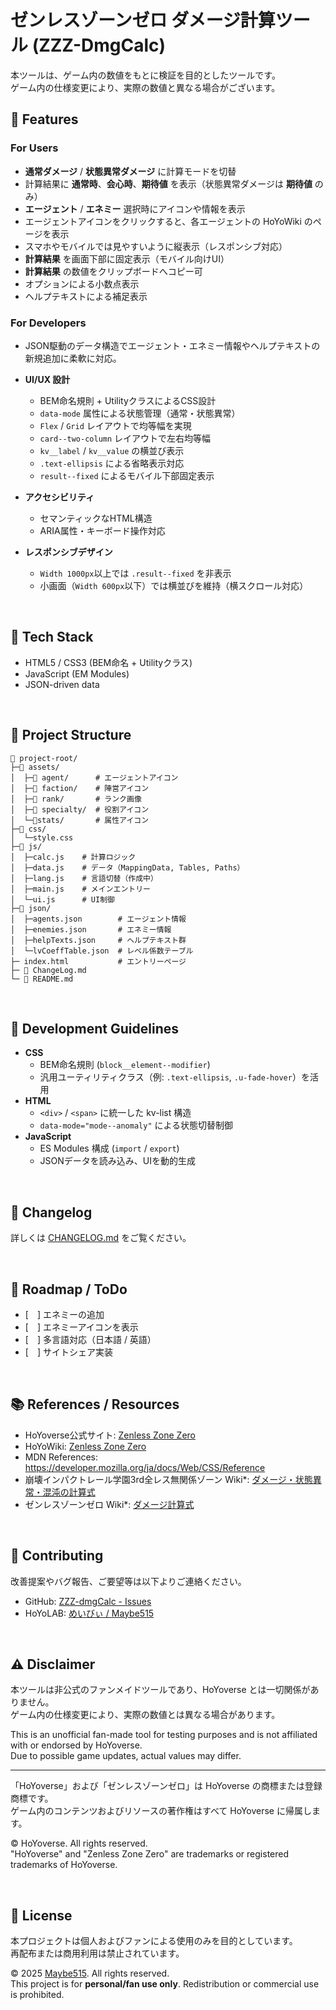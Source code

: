# ゼンレスゾーンゼロ ダメージ計算ツール (ZZZ-DmgCalc)

本ツールは、ゲーム内の数値をもとに検証を目的としたツールです。  
ゲーム内の仕様変更により、実際の数値と異なる場合がございます。
<br>

## 🚀 Features
### For Users
- **通常ダメージ** / **状態異常ダメージ** に計算モードを切替
- 計算結果に **通常時**、**会心時**、**期待値** を表示（状態異常ダメージは **期待値** のみ）
- **エージェント** / **エネミー** 選択時にアイコンや情報を表示
- エージェントアイコンをクリックすると、各エージェントの HoYoWiki のページを表示
- スマホやモバイルでは見やすいように縦表示（レスポンシブ対応）
- **計算結果** を画面下部に固定表示（モバイル向けUI）
- **計算結果** の数値をクリップボードへコピー可
- オプションによる小数点表示
- ヘルプテキストによる補足表示

### For Developers
- JSON駆動のデータ構造でエージェント・エネミー情報やヘルプテキストの新規追加に柔軟に対応。

- **UI/UX 設計**  
  - BEM命名規則 + UtilityクラスによるCSS設計
  - `data-mode` 属性による状態管理（通常・状態異常）
  - `Flex` / `Grid` レイアウトで均等幅を実現
  - `card--two-column` レイアウトで左右均等幅  
  - `kv__label` / `kv__value` の横並び表示  
  - `.text-ellipsis` による省略表示対応  
  - `result--fixed` によるモバイル下部固定表示
- **アクセシビリティ**  
  - セマンティックなHTML構造  
  - ARIA属性・キーボード操作対応  
- **レスポンシブデザイン**  
  - `Width 1000px`以上では `.result--fixed` を非表示  
  - 小画面（`Width 600px`以下）では横並びを維持（横スクロール対応）

<br>

## 🔧 Tech Stack
- HTML5 / CSS3 (BEM命名 + Utilityクラス)
- JavaScript (EM Modules)
- JSON-driven data

<br>

## 📂 Project Structure
```
📂 project-root/
├─📂 assets/
│  ├─📂 agent/      # エージェントアイコン
│  ├─📂 faction/    # 陣営アイコン
│  ├─📂 rank/       # ランク画像
│  ├─📂 specialty/  # 役割アイコン
│  └─📂stats/       # 属性アイコン
├─📂 css/
│  └─style.css
├─📂 js/
│  ├─calc.js    # 計算ロジック
│  ├─data.js    # データ（MappingData, Tables, Paths）
│  ├─lang.js    # 言語切替（作成中）
│  ├─main.js    # メインエントリー
│  └─ui.js      # UI制御
├─📂 json/
│  ├─agents.json        # エージェント情報
│  ├─enemies.json       # エネミー情報
│  ├─helpTexts.json     # ヘルプテキスト群
│  └─lvCoeffTable.json  # レベル係数テーブル
├─ index.html           # エントリーページ
├─ 📄 ChangeLog.md
└─ 📄 README.md
```
<br>

## 📐 Development Guidelines
- **CSS**
  - BEM命名規則 (`block__element--modifier`)
  - 汎用ユーティリティクラス（例: `.text-ellipsis`, `.u-fade-hover`）を活用
- **HTML**
  - `<div>` / `<span>` に統一した kv-list 構造
  - `data-mode="mode--anomaly"` による状態切替制御
- **JavaScript**
  - ES Modules 構成 (`import` / `export`)
  - JSONデータを読み込み、UIを動的生成

<br>

## 📝 Changelog
詳しくは [CHANGELOG.md](https://github.com/Maybe515/ZZZ-dmgCalc/blob/test/CHANGELOG.md) をご覧ください。

<br>

## 🔮 Roadmap / ToDo
- [　] エネミーの追加
- [　] エネミーアイコンを表示
- [　] 多言語対応（日本語 / 英語）
- [　] サイトシェア実装

<br>

## 📚 References / Resources
- HoYoverse公式サイト: [Zenless Zone Zero](https://zenless.hoyoverse.com/)
- HoYoWiki: [Zenless Zone Zero](https://wiki.hoyolab.com/pc/zzz/)
- MDN References: https://developer.mozilla.org/ja/docs/Web/CSS/Reference
- 崩壊インパクトレール学園3rd全レス無関係ゾーン Wiki*: [ダメージ・状態異常・混沌の計算式](https://wikiwiki.jp/mukankeizone/%E3%83%80%E3%83%A1%E3%83%BC%E3%82%B8%E3%83%BB%E7%8A%B6%E6%85%8B%E7%95%B0%E5%B8%B8%E3%83%BB%E6%B7%B7%E6%B2%8C%E3%81%AE%E8%A8%88%E7%AE%97%E5%BC%8F)
- ゼンレスゾーンゼロ Wiki*: [ダメージ計算式](https://wikiwiki.jp/zenless/%E3%83%80%E3%83%A1%E3%83%BC%E3%82%B8%E8%A8%88%E7%AE%97%E5%BC%8F)

<br>

## 🤝 Contributing
改善提案やバグ報告、ご要望等は以下よりご連絡ください。
- GitHub: [ZZZ-dmgCalc - Issues](https://github.com/Maybe515/ZZZ-dmgCalc/issues)
- HoYoLAB: [めいびぃ / Maybe515](https://www.hoyolab.com/accountCenter/postList?id=144180942)

<br>

## ⚠️ Disclaimer
本ツールは非公式のファンメイドツールであり、HoYoverse とは一切関係がありません。  
ゲーム内の仕様変更により、実際の数値とは異なる場合があります。

This is an unofficial fan-made tool for testing purposes and is not affiliated with or endorsed by HoYoverse.  
Due to possible game updates, actual values may differ.

---

「HoYoverse」および「ゼンレスゾーンゼロ」は HoYoverse の商標または登録商標です。  
ゲーム内のコンテンツおよびリソースの著作権はすべて HoYoverse に帰属します。

© HoYoverse. All rights reserved.  
"HoYoverse" and "Zenless Zone Zero" are trademarks or registered trademarks of HoYoverse.

<br>

## 📜 License
本プロジェクトは個人およびファンによる使用のみを目的としています。  
再配布または商用利用は禁止されています。

© 2025 [Maybe515](https://www.hoyolab.com/accountCenter/postList?id=144180942). All rights reserved.  
This project is for **personal/fan use only**. Redistribution or commercial use is prohibited.

<br>



